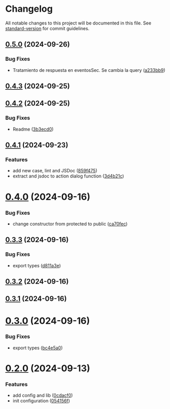 # Changelog

All notable changes to this project will be documented in this file. See [standard-version](https://github.com/conventional-changelog/standard-version) for commit guidelines.

## [0.5.0](https://github.com/krbaio3/lib-ts-actions/compare/v0.4.3...v0.5.0) (2024-09-26)


### Bug Fixes

* Tratamiento de respuesta en eventosSec. Se cambia la query ([a233bb9](https://github.com/krbaio3/lib-ts-actions/commit/a233bb9d0130e6a988fc6e0580ea30a9084a515b))

## [0.4.3](https://github.com/krbaio3/lib-ts-actions/compare/v0.4.2...v0.4.3) (2024-09-25)



## [0.4.2](https://github.com/krbaio3/lib-ts-actions/compare/v0.4.1...v0.4.2) (2024-09-25)


### Bug Fixes

* Readme ([3b3ecd0](https://github.com/krbaio3/lib-ts-actions/commit/3b3ecd04496214cb20336d57410440acd5178611))



## [0.4.1](https://github.com/krbaio3/lib-ts-actions/compare/v0.4.0...v0.4.1) (2024-09-23)


### Features

* add new case, lint and JSDoc ([859f475](https://github.com/krbaio3/lib-ts-actions/commit/859f475d44a55455dfb22d259597fd9b27ddb586))
* extract and jsdoc to action dialog function ([3d4b21c](https://github.com/krbaio3/lib-ts-actions/commit/3d4b21c60c12684393a133ac01ddb073d729a7c2))



# [0.4.0](https://github.com/krbaio3/lib-ts-actions/compare/v0.3.3...v0.4.0) (2024-09-16)


### Bug Fixes

* change constructor from protected to public ([ca70fec](https://github.com/krbaio3/lib-ts-actions/commit/ca70fec5bac5e6bd6d4648386364d72b0796821d))



## [0.3.3](https://github.com/krbaio3/lib-ts-actions/compare/v0.3.2...v0.3.3) (2024-09-16)


### Bug Fixes

* export types ([d811a3e](https://github.com/krbaio3/lib-ts-actions/commit/d811a3ed388b47d9e1cb7f36c6e468da465a9d01))



## [0.3.2](https://github.com/krbaio3/lib-ts-actions/compare/v0.3.1...v0.3.2) (2024-09-16)



## [0.3.1](https://github.com/krbaio3/lib-ts-actions/compare/v0.3.0...v0.3.1) (2024-09-16)



# [0.3.0](https://github.com/krbaio3/lib-ts-actions/compare/v0.2.0...v0.3.0) (2024-09-16)


### Bug Fixes

* export types ([bc4e5a0](https://github.com/krbaio3/lib-ts-actions/commit/bc4e5a074c4502cca2b6828f4b2a17d08b109eda))



# [0.2.0](https://github.com/krbaio3/lib-ts-actions/compare/054156f7bca15956ad21bcdafacfaa02069848e2...v0.2.0) (2024-09-13)


### Features

* add config and lib ([0cdacf0](https://github.com/krbaio3/lib-ts-actions/commit/0cdacf0fb6b50bedf7d1a10c542f1968c6128327))
* init configuration ([054156f](https://github.com/krbaio3/lib-ts-actions/commit/054156f7bca15956ad21bcdafacfaa02069848e2))
